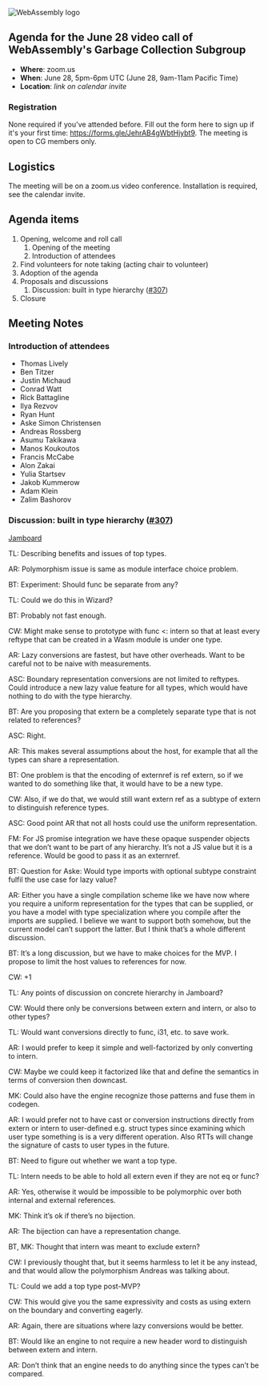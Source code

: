 ![WebAssembly logo](/images/WebAssembly.png)

## Agenda for the June 28 video call of WebAssembly's Garbage Collection Subgroup

- **Where**: zoom.us
- **When**: June 28, 5pm-6pm UTC (June 28, 9am-11am Pacific Time)
- **Location**: *link on calendar invite*

### Registration

None required if you've attended before. Fill out the form here to sign up if
it's your first time: https://forms.gle/JehrAB4gWbtHjybt9. The meeting is open
to CG members only.

## Logistics

The meeting will be on a zoom.us video conference.
Installation is required, see the calendar invite.

## Agenda items

1. Opening, welcome and roll call
    1. Opening of the meeting
    1. Introduction of attendees
1. Find volunteers for note taking (acting chair to volunteer)
1. Adoption of the agenda
1. Proposals and discussions
    1. Discussion: built in type hierarchy ([#307](https://github.com/WebAssembly/gc/issues/307))
1. Closure

## Meeting Notes

### Introduction of attendees

- Thomas Lively
- Ben Titzer
- Justin Michaud
- Conrad Watt
- Rick Battagline
- Ilya Rezvov
- Ryan Hunt
- Aske Simon Christensen
- Andreas Rossberg
- Asumu Takikawa
- Manos Koukoutos
- Francis McCabe
- Alon Zakai
- Yulia Startsev
- Jakob Kummerow
- Adam Klein
- Zalim Bashorov


### Discussion: built in type hierarchy ([#307](https://github.com/WebAssembly/gc/issues/307))

[Jamboard](https://jamboard.google.com/d/17kCocIk1uW_W3cW-Nx_sJm1ENirGJD6MuMnqzOYs9OY/edit?usp=sharing)

TL: Describing benefits and issues of top types.

AR: Polymorphism issue is same as module interface choice problem.

BT: Experiment: Should func be separate from any?

TL: Could we do this in Wizard?

BT: Probably not fast enough.

CW: Might make sense to prototype with func <: intern so that at least every reftype that can be created in a Wasm module is under one type.

AR: Lazy conversions are fastest, but have other overheads. Want to be careful not to be naive with measurements.

ASC: Boundary representation conversions are not limited to reftypes. Could introduce a new lazy value feature for all types, which would have nothing to do with the type hierarchy.

BT: Are you proposing that extern be a completely separate type that is not related to references?

ASC: Right.

AR: This makes several assumptions about the host, for example that all the types can share a representation.

BT: One problem is that the encoding of externref is ref extern, so if we wanted to do something like that, it would have to be a new type.

CW: Also, if we do that, we would still want extern ref as a subtype of extern to distinguish reference types.

ASC: Good point AR that not all hosts could use the uniform representation.

FM: For JS promise integration we have these opaque suspender objects that we don’t want to be part of any hierarchy. It’s not a JS value but it is a reference. Would be good to pass it as an externref.

BT: Question for Aske: Would type imports with optional subtype constraint fulfil the use case for lazy value?

AR: Either you have a single compilation scheme like we have now where you require a uniform representation for the types that can be supplied, or you have a model with type specialization where you compile after the imports are supplied. I believe we want to support both somehow, but the current model can’t support the latter. But I think that’s a whole different discussion.

BT: It’s a long discussion, but we have to make choices for the MVP. I propose to limit the host values to references for now.

CW: +1

TL: Any points of discussion on concrete hierarchy in Jamboard?

CW: Would there only be conversions between extern and intern, or also to other types?

TL: Would want conversions directly to func, i31, etc. to save work.

AR: I would prefer to keep it simple and well-factorized by only converting to intern.

CW: Maybe we could keep it factorized like that and define the semantics in terms of conversion then downcast.

MK: Could also have the engine recognize those patterns and fuse them in codegen.

AR: I would prefer not to have cast or conversion instructions directly from extern or intern to user-defined e.g. struct types since examining which user type something is is a very different operation. Also RTTs will change the signature of casts to user types in the future.

BT: Need to figure out whether we want a top type.

TL: Intern needs to be able to hold all extern even if they are not eq or func?

AR: Yes, otherwise it would be impossible to be polymorphic over both internal and external references.

MK: Think it’s ok if there’s no bijection.

AR: The bijection can have a representation change.

BT, MK: Thought that intern was meant to exclude extern?

CW: I previously thought that, but it seems harmless to let it be any instead, and that would allow the polymorphism Andreas was talking about.

TL: Could we add a top type post-MVP?

CW: This would give you the same expressivity and costs as using extern on the boundary and converting eagerly.

AR: Again, there are situations where lazy conversions would be better.

BT: Would like an engine to not require a new header word to distinguish between extern and intern.

AR: Don’t think that an engine needs to do anything since the types can’t be compared.
